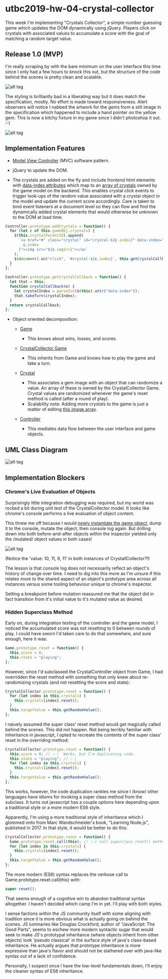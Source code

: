 # utbc2019-hw-04-crystal-collector

This week I'm implementing "Crystals Collector", a simple number guessing game which updates the DOM dynamically using jQuery. Players click on crystals with associated values to accumulate a score with the goal of matching a random target value.

## Release 1.0 (MVP)

I'm really scraping by with the bare minimum on the user interface this time since I only had a few hours to knock this out, but the structure of the code behind the scenes is pretty clean and scalable.

![alt tag](docs/img/screen-shot.png)

The styling is brilliantly bad in a liberating way but it does match the specification, mostly. No effort is made toward responsiveness. Alert observers will notice I nabbed the artwork for the gems from a still image in the specification which happened to include a hand pointer on the yellow gem. This is now a kitchy fixture in my game since I didn't photoshop it out. :-)

![alt tag](docs/img/gems.png)

## Implementation Features

- [Model View Controller](https://developer.chrome.com/apps/app_frameworks) (MVC) software pattern.

- jQuery to update the DOM.

- The crystals are added on the fly and include frontend html elements with [data-index attributes](https://github.com/zenglenn42/utbc2019-hw-04-crystal-collector/blob/a761d1d944c2d4095fbc1df22fd73a90c5cf33e5/assets/js/controller.js#L41) which map to an [array of crystals](https://github.com/zenglenn42/utbc2019-hw-04-crystal-collector/blob/80264c7df74f09f6e9f9b9558a7bc3e8b2005451/assets/js/model.js#L39) owned by the game model on the backend. This enables crystal click events to trigger look-ups of the random value associated with a crystal object in the model and update the current score accordingly. Care is taken to bind event listeners at a document level so they can flow and find the dynamically added crystal elements that would otherwise be unknown to the DOM at load time.

```javascript
Controller.prototype.addCrystals = function() {
  for (let c of this.gameObj.crystals) {
    $(this.crystalParentId).append(
      `<a href="#" class="crystal" id="crystal-${c.index}" data-index="${
        c.index
      }"><img src="${c.imgSrc}"></a>`
    );
    $(document).on("click", `#crystal-${c.index}`, this.getCrystalCallback());
  }
};

Controller.prototype.getCrystalCallback = function() {
  let that = this;
  function crystalCallback(e) {
    let crystalIndex = parseInt($(this).attr("data-index"));
    that.takeTurn(crystalIndex);
  }
  return crystalCallback;
};
```

- Object oriented decomposition:

  - [Game](https://github.com/zenglenn42/utbc2019-hw-04-crystal-collector/blob/e98776d2cf56c8e5af537e9af54434f9aa04d603/assets/js/model.js#L4)

    - This knows about wins, losses, and scores.

  - [CrystalCollector Game](https://github.com/zenglenn42/utbc2019-hw-04-crystal-collector/blob/e98776d2cf56c8e5af537e9af54434f9aa04d603/assets/js/model.js#L38)

    - This inherits from Game and knows how to play the game and take a turn.

  - [Crystal](https://github.com/zenglenn42/utbc2019-hw-04-crystal-collector/blob/e98776d2cf56c8e5af537e9af54434f9aa04d603/assets/js/model.js#L113)

    - This associates a gem image with an object that can randomize a value. An array of these is owned by the CrystalCollector Game. Crystal values are randomized whenever the game's reset method is called (after a round of play).
    - Scalability note: Adding more crystals to the game is just a matter of editing [this image array](https://github.com/zenglenn42/utbc2019-hw-04-crystal-collector/blob/0989f987423afa20de16d676c50631a7e7696c15/assets/js/model.js#L47).

  - [Controller](https://github.com/zenglenn42/utbc2019-hw-04-crystal-collector/blob/e98776d2cf56c8e5af537e9af54434f9aa04d603/assets/js/controller.js#L7)
    - This mediates data flow between the user interface and game objects.

## UML Class Diagram

![alt tag](docs/img/cc-uml.png)

## Implementation Blockers

### Chrome's Live Evaluation of Objects

Surprisingly little integration debugging was required, but my world was rocked a bit during unit test of the CrystalCollector model. It looks like chrome's console performs a live evaluation of object content.

This threw me off because I would [newly instantiate the game object](https://github.com/zenglenn42/utbc2019-hw-04-crystal-collector/blob/541ed9b7b7ef42ae4a29acb54c766d87d8e0f471/assets/js/model.js#L141), dump it to the console, mutate the object, then console log again. But drilling down into both before-and-after objects within the inspector yielded only the /mutated/ object values in both cases!

![alt tag](docs/img/inspector.png)

(Notice the 'value: 10, 11, 9, 11' in both instances of CrystallCollector?!)

The lesson is that console log does not necessarily reflect an object's history of change over time. I need to dig into this more as I'm unsure if this relates more to the shared aspect of an object's prototype area across all instances versus some tooling behaviour unique to chrome's inspector.

Setting a breakpoint before mutation reassured me that the object did in fact transition from it's initial value to it's mutated value as desired.

### Hidden Superclass Method

Early on, during integration testing of the controller and the game model, I noticed the accumulated score was not resetting to 0 between rounds of play. I could have sworn I'd taken care to do that somewhere, and sure enough, here it was:

```javascript
Game.prototype.reset = function() {
  this.score = 0;
  this.state = "playing";
};
```

However, since I'd subclassed the CrystalController object from Game, I had overridden the reset method with something that only knew about re-randomizing crystals (and not resetting the score and state):

```javascript
CrystalCollector.prototype.reset = function() {
  for (let index in this.crystals) {
    this.crystals[index].reset();
  }
  this.targetValue = this.getRandomValue();
};
```

I naively assumed the super class' reset method would get magically called behind the scenes. This did not happen. Not being terribly familiar with inheritance in javascript, I opted to recreate the contents of the super class' reset in the overriding method:

```javascript
CrystalCollector.prototype.reset = function() {
  this.score = 0; // :-|  Works, but I'm duplicating code.
  this.state = "playing"; // :-|
  for (let index in this.crystals) {
    this.crystals[index].reset();
  }
  this.targetValue = this.getRandomValue();
};
```

This works, however, the code duplication rankles me since I /know/ other languages have idioms for invoking a super class method from the subclass. It turns out javascript has a couple options here depending upon a traditional style or a more modern ES6 style.

Apparently, I'm using a more traditional style of inheritance which I glommed onto from Marc Wandschneider's book, "Learning Node.js", published in 2017. In that style, it would be better to do this:

```javascript
CrystalCollector.prototype.reset = function() {
  Game.prototype.reset.call(this); // :-) call superclass reset() method
  for (let index in this.crystals) {
    this.crystals[index].reset();
  }
  this.targetValue = this.getRandomValue();
};
```

The more modern (ES6) syntax replaces the verbose call to Game.prototype.reset.call(this) with:

```javascript
super.reset();
```

That seems enough of a cognitive win to abandon traditional syntax altogether. I haven't decided which camp I'm in yet. I'll play with both styles.

I sense factions within the JS community itself with some aligning with tradition since it is more obvious what is actually going on behind the scenes. JS luminaries like Douglas Crockford, author of "JavaScript: The Good Parts", seems to eschew more modern syntactic sugar that would seek to make JS's prototypal inheritance (where objects inherit from other objects) look 'pseudo classical' in the surface style of java's class-based inheritance. He actually argues that prototype inheritance is more expressive than java's flavor and should not be slathered over with java-like syntax out of a lack of confidence.

Personally, I suspect once I have the low-level fundamentals down, I'll enjoy the cleaner syntax of ES6 inheritance.
